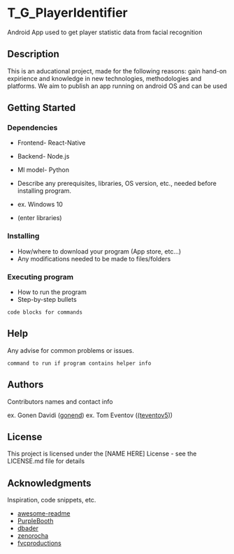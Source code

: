 # T_G_PlayerIdentifier


Android App used to get player statistic data from facial recognition 

## Description

This is an aducational project, made for the following reasons: gain hand-on expirience and knowledge in new technologies, methodologies and platforms.
We aim to publish an app running on android OS and can be used 

## Getting Started

### Dependencies

* Frontend- React-Native 
* Backend- Node.js
* Ml model- Python

* Describe any prerequisites, libraries, OS version, etc., needed before installing program.
* ex. Windows 10
* (enter libraries)

### Installing

* How/where to download your program (App store, etc...)
* Any modifications needed to be made to files/folders

### Executing program

* How to run the program
* Step-by-step bullets
```
code blocks for commands
```

## Help

Any advise for common problems or issues.
```
command to run if program contains helper info
```

## Authors

Contributors names and contact info

ex. Gonen Davidi ([gonend](https://github.com/gonend))
ex. Tom Eventov ([(teventov5)](https://github.com/teventov5/))


## License

This project is licensed under the [NAME HERE] License - see the LICENSE.md file for details

## Acknowledgments

Inspiration, code snippets, etc.
* [awesome-readme](https://github.com/matiassingers/awesome-readme)
* [PurpleBooth](https://gist.github.com/PurpleBooth/109311bb0361f32d87a2)
* [dbader](https://github.com/dbader/readme-template)
* [zenorocha](https://gist.github.com/zenorocha/4526327)
* [fvcproductions](https://gist.github.com/fvcproductions/1bfc2d4aecb01a834b46)
